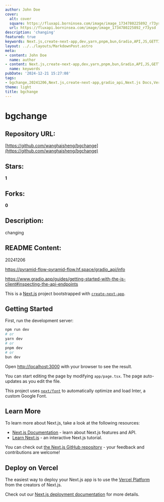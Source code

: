 ```yaml
---
author: John Doe
cover:
  alt: cover
  square: https://fluxapi.borninsea.com/image/image_1734780225892_r73ysd
  url: https://fluxapi.borninsea.com/image/image_1734780225892_r73ysd
description: 'changing'
featured: true
keywords: Next.js,create-next-app,dev,yarn,pnpm,bun,Gradio,API,JS,GETTING_STARTED,Vercel.Deployment
layout: ../../layouts/MarkdownPost.astro
meta:
- content: John Doe
  name: author
- content: Next.js,create-next-app,dev,yarn,pnpm,bun,Gradio,API,JS,GETTING_STARTED,Vercel.Deployment
  name: keywords
pubDate: '2024-12-21 15:27:08'
tags:
- bgchange,20241206,Next.js,create-next-app,gradio_api,Next.js Docs,Vercel Deployment
theme: light
title: bgchange
---
```


# bgchange

## Repository URL: 
[https://github.com/wanghaisheng/bgchange](https://github.com/wanghaisheng/bgchange)

## Stars: 
**1**

## Forks: 
**0**

## Description: 
changing

## README Content: 
20241206

https://pyramid-flow-pyramid-flow.hf.space/gradio_api/info

https://www.gradio.app/guides/getting-started-with-the-js-client#inspecting-the-api-endpoints


This is a [Next.js](https://nextjs.org/) project bootstrapped with [`create-next-app`](https://github.com/vercel/next.js/tree/canary/packages/create-next-app).

## Getting Started

First, run the development server:

```bash
npm run dev
# or
yarn dev
# or
pnpm dev
# or
bun dev
```

Open [http://localhost:3000](http://localhost:3000) with your browser to see the result.

You can start editing the page by modifying `app/page.tsx`. The page auto-updates as you edit the file.

This project uses [`next/font`](https://nextjs.org/docs/basic-features/font-optimization) to automatically optimize and load Inter, a custom Google Font.

## Learn More

To learn more about Next.js, take a look at the following resources:

- [Next.js Documentation](https://nextjs.org/docs) - learn about Next.js features and API.
- [Learn Next.js](https://nextjs.org/learn) - an interactive Next.js tutorial.

You can check out [the Next.js GitHub repository](https://github.com/vercel/next.js/) - your feedback and contributions are welcome!

## Deploy on Vercel

The easiest way to deploy your Next.js app is to use the [Vercel Platform](https://vercel.com/new?utm_medium=default-template&filter=next.js&utm_source=create-next-app&utm_campaign=create-next-app-readme) from the creators of Next.js.

Check out our [Next.js deployment documentation](https://nextjs.org/docs/deployment) for more details.

